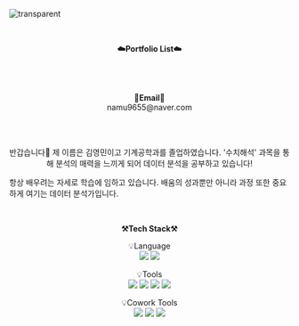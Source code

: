 
![transparent](https://capsule-render.vercel.app/api?type=transparent&fontColor=703ee5&text=YoungMinSW's%20GitHub%20&height=150&fontSize=60&desc=Welcome!&descAlignY=75&descAlign=60)

<br>

<p align="center">
    <Strong>☁️Portfolio List☁️</Strong><br><br>
<br><br>
<p align="center">    
<Strong>📧Email📧</Strong><br>namu9655@naver.com<br>
</p>

</p>

<br>

<p align="center">
<br>
        반갑습니다👐
제 이름은 김영민이고 기계공학과를 졸업하였습니다.
'수치해석' 과목을 통해 분석의 매력을 느끼게 되어 
데이터 분석을 공부하고 있습니다!

항상 배우려는 자세로 학습에 임하고 있습니다.
배움의 성과뿐만 아니라 과정 또한 중요하게 여기는 데이터 분석가입니다.
<br>
</p>

<br>

<p align="center">
    <Strong>⚒️Tech Stack⚒️</Strong><br>
</p>

<p align="center" display="inline-block">
    💡Language <br>
    <img src="https://img.shields.io/badge/Python-3776AB?style=for-the-badge&logo=Python&logoColor=white">
    <img src="https://img.shields.io/badge/mysql-4479A1?style=for-the-badge&logo=mysql&logoColor=white">
</p>

<p align="center" display="inline-block">
    💡Tools <br>
    <img src="https://img.shields.io/badge/jupyter-F37626?style=for-the-badge&logo=Jupyter&logoColor=white">
    <img src="https://img.shields.io/badge/excel-217346?style=for-the-badge&logo=microsoftexcel&logoColor=white">
    <img src="https://img.shields.io/badge/Tableau-E97627?style=for-the-badge&logo=Tableau&logoColor=white">
    <img src="https://img.shields.io/badge/Looker-4285F4?style=for-the-badge&logo=Looker&logoColor=white">

</p>

<p align="center" display="inline-block">
    💡Cowork Tools <br>
    <img src="https://img.shields.io/badge/Github-000000?style=for-the-badge&logo=github&logoColor=white">
    <img src="https://img.shields.io/badge/Notion-000000?style=for-the-badge&logo=notion&logoColor=white">
    <img src="https://img.shields.io/badge/Slack-4A154B?style=for-the-badge&logo=slack&logoColor=white">
</p>
